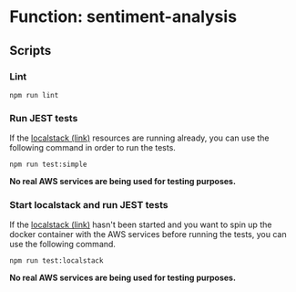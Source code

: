 # Function: sentiment-analysis

## Scripts

### Lint

```
npm run lint
```

### Run JEST tests

If the [localstack (link)](../../infrastructure/README.md#infrastructure-localstack) resources are running already, you can use the following command in order to run the tests.

```
npm run test:simple
```

**No real AWS services are being used for testing purposes.**

### Start localstack and run JEST tests

If the [localstack (link)](../../infrastructure/README.md#infrastructure-localstack) hasn't been started and you want to spin up the docker container with the AWS services before running the tests, you can use the following command.

```
npm run test:localstack
```

**No real AWS services are being used for testing purposes.**